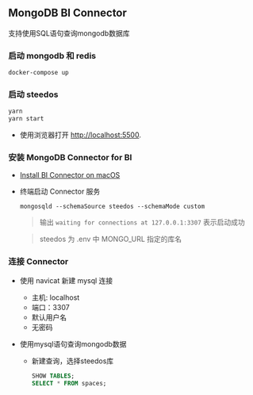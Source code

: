 <!--
 * @Author: sunhaolin@hotoa.com
 * @Date: 2022-07-21 15:57:56
 * @LastEditors: sunhaolin@hotoa.com
 * @LastEditTime: 2022-07-27 17:01:55
 * @Description: 
-->

## MongoDB BI Connector

支持使用SQL语句查询mongodb数据库

### 启动 mongodb 和 redis 

```bash
docker-compose up
```

### 启动 steedos

```bash
yarn
yarn start
```

- 使用浏览器打开 [http://localhost:5500](http://localhost:5500).

### 安装 MongoDB Connector for BI

- [Install BI Connector on macOS](https://www.mongodb.com/docs/bi-connector/current/tutorial/install-bi-connector-macos/)

- 终端启动 Connector 服务
  
  ```
  mongosqld --schemaSource steedos --schemaMode custom
  ```
  > 输出 `waiting for connections at 127.0.0.1:3307` 表示启动成功
  
  > steedos 为 .env 中 MONGO_URL 指定的库名

### 连接 Connector

- 使用 navicat 新建 mysql 连接
  - 主机: localhost
  - 端口：3307
  - 默认用户名
  - 无密码
  
- 使用mysql语句查询mongodb数据
  - 新建查询，选择steedos库
    ```sql
    SHOW TABLES;
    SELECT * FROM spaces;
    ```
